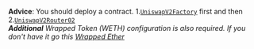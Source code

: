 **Advice**: You should deploy a contract. 1.[`UniswapV2Factory`](https://github.com/nidz-the-fact/uniswap-contract-base-v2/tree/main/UniswapV2Factory) first and then 2.[`UniswapV2Router02`](https://github.com/nidz-the-fact/uniswap-contract-base-v2/tree/main/UniswapV2Router02) <br>
***Additional** Wrapped Token (WETH) configuration is also required. If you don't have it go this [Wrapped Ether](https://github.com/nidz-the-fact/wrapped-token)*
